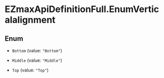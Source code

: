 # EZmaxApiDefinitionFull.EnumVerticalalignment

## Enum


* `Bottom` (value: `"Bottom"`)

* `Middle` (value: `"Middle"`)

* `Top` (value: `"Top"`)


